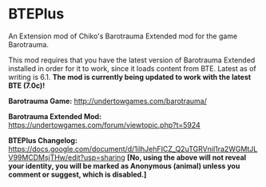 # BTEPlus
An Extension mod of Chiko's Barotrauma Extended mod for the game Barotrauma.

This mod requires that you have the latest version of Barotrauma Extended installed in order for it to work, since it loads content from BTE. Latest as of writing is 6.1.
**The mod is currently being updated to work with the latest BTE (7.0c)!**

**Barotrauma Game:** http://undertowgames.com/barotrauma/

**Barotrauma Extended Mod:** https://undertowgames.com/forum/viewtopic.php?t=5924

**BTEPlus Changelog:** https://docs.google.com/document/d/1ilhJehFICZ_Q2uTGRVnil1ra2WGMtJLV99MCDMsjTHw/edit?usp=sharing
**[No, using the above will not reveal your identity, you will be marked as __Anonymous (animal)__ unless you comment or suggest, which is disabled.]**